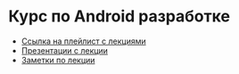 # Курс по Android разработке

- [Ссылка на плейлист с лекциями](https://youtube.com/playlist?list=PLQ09TvuOLytS_vYHtFHQzZJFcnbYCYF6x)
- [Презентации с лекции](https://disk.yandex.ru/d/gkFaS1mG_ARZQg)
- [Заметки по лекции](https://github.com/mattthey/notes)